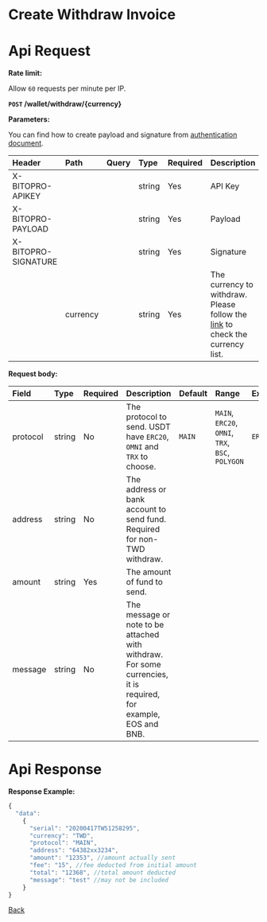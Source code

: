 # Create Withdraw Invoice

# Api Request
**Rate limit:**

Allow `60` requests per minute per IP.

**`POST` /wallet/withdraw/{currency}**

**Parameters:**

You can find how to create payload and signature from [authentication document](../../README.md#api-security-protocol).

| Header              | Path     | Query | Type   | Required | Description                                                                                                  | Default | Range | Example |
| :------------------ | :------- | :---- | :----- | :------- | :----------------------------------------------------------------------------------------------------------- | :------ | :---- | :------ |
| X-BITOPRO-APIKEY    |          |       | string | Yes      | API Key                                                                                |         |       |         |
| X-BITOPRO-PAYLOAD   |          |       | string | Yes      | Payload                                                                               |         |       |         |
| X-BITOPRO-SIGNATURE |          |       | string | Yes      | Signature                                                                           |         |       |         |
|                     | currency |       | string | Yes      | The currency to withdraw. Please follow the [link](https://www.bitopro.com/fees) to check the currency list. |         |       | twd     |

**Request body:**

| Field    | Type   | Required | Description                                                                                                      | Default | Range                                 | Example |
| :------- | :----- | :------- | :--------------------------------------------------------------------------------------------------------------- | :------ | :------------------------------------ | :------ |
| protocol | string | No       | The protocol to send. USDT have `ERC20`, `OMNI` and `TRX` to choose.                                             | `MAIN`  | `MAIN`, `ERC20`, `OMNI`, `TRX`, `BSC`, `POLYGON` | `ERC20` |
| address  | string | No       | The address or bank account to send fund. Required for non-TWD withdraw.                                         |         |                                       |         |
| amount   | string | Yes      | The amount of fund to send.                                                                                      |         |                                       |         |
| message  | string | No       | The message or note to be attached with withdraw. For some currencies, it is required, for example, EOS and BNB. |         |                                       |         |

# Api Response
**Response Example:**

```javascript
{
  "data": 
    {
      "serial": "20200417TW51258295",
      "currency": "TWD",
      "protocol": "MAIN",
      "address": "64382xx3234",
      "amount": "12353", //amount actually sent
      "fee": "15", //fee deducted from initial amount
      "total": "12368", //total amount deducted
      "message": "test" //may not be included 
    }
}
```
[Back](../summary.md)